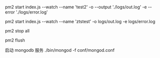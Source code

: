 pm2 start index.js --watch --name 'test2' -o --output './logs/out.log' -e --error './logs/error.log'

pm2 start index.js --watch --name 'ztstest' -o logs/out.log -e logs/error.log

pm2 stop all

pm2 flush

启动 mongodb 服务
./bin/mongod -f conf/mongod.conf